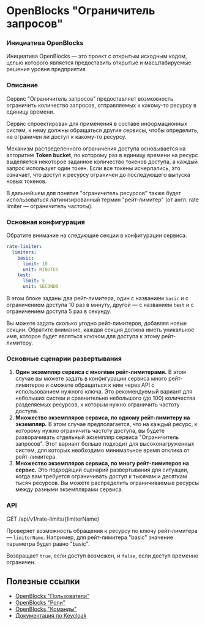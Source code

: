 # OpenBlocks "Ограничитель запросов"

### Инициатива OpenBlocks

Инициатива OpenBlocks &mdash; это проект с открытым исходным кодом, целью которого
является предоставить открытые и масштабируемые решения уровня предприятия.

### Описание

Сервис "Ограничитель запросов" предоставляет возможность ограничить количество запросов,
отправляемых к какому-то ресурсу в единицу времени.

Сервис спроектирован для применения в составе информационных систем, к нему должны обращаться
другие сервисы, чтобы определить, не ограничен ли доступ к какому-то ресурсу.

Механизм распределенного ограничения доступа
основывается на алгоритме **Token bucket**, по которому раз в единицу времени на ресурс выделяется 
некоторое заданное количество токенов доступа, а каждый запрос использует один токен. Если все токены
исчерпались, это означает, что доступ к ресурсу ограничен до последующего выпуска новых токенов.

В дальнейшем для понятия "ограничитель ресурсов" также будет использоваться латинизированный
термин "рейт-лимитер" (от англ. rate limiter &mdash; ограничитель частоты).

### Основная конфигурация

Обратите внимание на следующие секции в конфигурации сервиса.

```yaml
rate-limiter:
  limiters:
    basic:
      limit: 10
      unit: MINUTES
    test:
      limit: 5
      unit: SECONDS
```

В этом блоке заданы два рейт-лимитера, один с названием `basic` и с ограничением доступа 10 раз в минуту,
другой &mdash; с названием `test` и с ограничением доступа 5 раз в секунду.

Вы можете задать сколько угодно рейт-лимитеров, добавляя новые секции. Обратите внимание, каждая секция
должна иметь уникальное имя, которое будет являться ключом для доступа к этому рейт-лимитеру.

### Основные сценарии развертывания

1. **Один экземпляр сервиса с многими рейт-лимитерами.**
В этом случае вы можете задать в конфигурации сервиса много рейт-лимитеров и сможете обращаться
к ним через API с использованием нужного ключа. Это рекомендуемый вариант для небольших систем и 
сравнительно небольшого (до 100) количества разделяемых ресурсов, к которым нужно ограничить частоту
доступа.
2. **Множество экземпляров сервиса, по одному рейт-лимитеру на экземпляр.**
В этом случае предполагается, что на каждый ресурс, к которому нужно ограничить частоту доступа,
вы будете разворачивать отдельный экземпляр сервиса "Ограничитель запросов". Этот вариант больше
подходит для высоконагруженных систем, для которых необходимо минимальное время отклика от рейт-лимитера.
3. **Множество экземпляров сервиса, по многу рейт-лимитеров на сервис.**
Это подходящий сценарий развертывания для ситуации, когда вам требуется ограничивать доступ
к тысячам и десяткам тысяч ресурсов. Вы можете распределить ограничиваемые ресурсы между
разными экземплярами сервиса.


### API

GET /api/v1/rate-limits/{limiterName}

Проверяет возможность обращения к ресурсу по ключу рейт-лимитера &mdash; `limiterName`. Например, для рейт-лимитера
"basic" значение параметра будет равно "basic".

Возвращает `true`, если доступ возможен, и `false`, если доступ временно ограничен.





## Полезные ссылки
* [OpenBlocks "Пользователи"](https://github.com/IgorIvkin/openblocks-users)
* [OpenBlocks "Роли"](https://github.com/IgorIvkin/openblocks-roles)
* [OpenBlocks "Команды"](https://github.com/IgorIvkin/openblocks-teams)
* [Документация по Keycloak](https://www.keycloak.org/documentation)